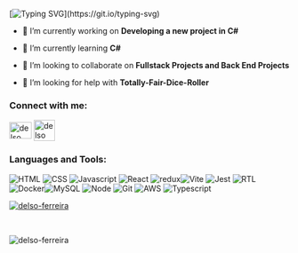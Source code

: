 [![Typing SVG](https://readme-typing-svg.herokuapp.com?font=Jersey+15&size=35&pause=1000&color=23799F&background=FFE60F00&random=false&width=500&height=60&lines=Hello%2C+im+Delso...;Welcome+to+my+profile...;Im+a+Full+Stack+Web+Developer...;Feel+free+to+contribute!)](https://git.io/typing-svg)

- 🔭 I’m currently working on **Developing a new project in C#**

- 🌱 I’m currently learning **C#**

- 👯 I’m looking to collaborate on **Fullstack Projects and Back End Projects**

- 🤝 I’m looking for help with **Totally-Fair-Dice-Roller**

<h3 align="left">Connect with me:</h3>
<p align="left">
<a href="https://linkedin.com/in/delso ferreira" target="_blank" rel="noreferrer""><img align="center" src="https://raw.githubusercontent.com/rahuldkjain/github-profile-readme-generator/master/src/images/icons/Social/linked-in-alt.svg" alt="delso ferreira" height="30" width="40" /></a>
 <a href="mailto:delsofelipe@gmail.com" target="_blank" rel="noreferrer""><img align="center" src="https://img.freepik.com/icones-gratis/gmail_318-674228.jpg" alt="delso ferreira" height="38" width="38" /></a>
</p>

<h3 align="left">Languages and Tools:</h3>
<p align="left"> <img src="https://img.shields.io/badge/HTML-blue?style=flat&logo=HTML5&logoColor=white" alt="HTML" /> <img src="https://img.shields.io/badge/CSS-white?style=flat&logo=CSS3&logoColor=black" alt="CSS" /> <img src="https://img.shields.io/badge/Javascript-yellow?style=flat&logo=Javascript&logoColor=white" alt="Javascript" /> <img src="https://img.shields.io/badge/React-blue?style=flat&logo=React&logoColor=white" alt="React" /> <img src="https://img.shields.io/badge/redux-purple?style=flat&logo=Redux&logoColor=white" alt="redux" /><img src="https://img.shields.io/badge/Vite-yellow?style=flat&logo=Vite&logoColor=white" alt="Vite" /> <img src="https://img.shields.io/badge/Jest-red?style=flat&logo=Jest&logoColor=white" alt="Jest" /> <img src="https://img.shields.io/badge/RTL-white?style=flat&logo=RTL&logoColor=black" alt="RTL" /> <img src="https://img.shields.io/badge/Docker-whitesmoke?style=flat&logo=Docker&logoColor=white" alt="Docker" /><img src="https://img.shields.io/badge/MySQL-0C0C0C?style=flat&logo=MySQL&logoColor=white" alt="MySQL" /> <img src="https://img.shields.io/badge/Node-light Green?style=flat&logo=Node.js&logoColor=white" alt="Node" /> <img src="https://img.shields.io/badge/Git-696968?style=flat&logo=Git&logoColor=white" alt="Git" /> <img src="https://img.shields.io/badge/AWS-685DBA?style=flat&logo=amazon&logoColor=white" alt="AWS" /> <img alt='Typescript' src='https://img.shields.io/badge/typescript-purple?style=flat&logo=Typescript&logoColor=white'/>
<br>



<p align="justify"> <a href="https://github.com/ryo-ma/github-profile-trophy"><img src="https://github-profile-trophy.vercel.app/?username=delso-ferreira" alt="delso-ferreira" /></a> </p><br>

<p><img align="center" src="https://github-readme-stats.vercel.app/api/top-langs?username=delso-ferreira&show_icons=true&locale=en&layout=compact" alt="delso-ferreira" /></p>


